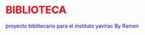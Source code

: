 # <span style="color:red">BIBLIOTECA</span>

<span style="color:blue">proyecto biblitecario para el instituto yavirac By Ramen</span>
